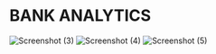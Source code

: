 # BANK ANALYTICS

![Screenshot (3)](https://github.com/user-attachments/assets/766394da-d5f9-45c5-9be8-e303c55c11eb)
![Screenshot (4)](https://github.com/user-attachments/assets/e01aaac8-7c2a-457c-be0f-14460e410c59)
![Screenshot (5)](https://github.com/user-attachments/assets/1b02f0b8-4dd6-4bc5-8f9b-f7e72350dea3)

